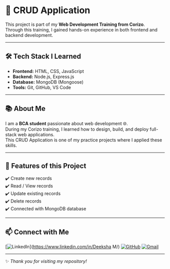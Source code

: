 # 🚀 CRUD Application  

This project is part of my **Web Development Training from Corizo**.  
Through this training, I gained hands-on experience in both frontend and backend development.  

---

## 🛠️ Tech Stack I Learned
- **Frontend:** HTML, CSS, JavaScript  
- **Backend:** Node.js, Express.js  
- **Database:** MongoDB (Mongoose)  
- **Tools:** Git, GitHub, VS Code  

---

## 📚 About Me
I am a **BCA student** passionate about web development 🌐.  
During my Corizo training, I learned how to design, build, and deploy full-stack web applications.  
This CRUD Application is one of my practice projects where I applied these skills.  

---

## 🌟 Features of this Project
✔️ Create new records  
✔️ Read / View records  
✔️ Update existing records  
✔️ Delete records  
✔️ Connected with MongoDB database  

---

## 📫 Connect with Me

[![LinkedIn](https://img.shields.io/badge/LinkedIn-blue?style=for-the-badge&logo=linkedin&logoColor=white)](https://www.linkedin.com/in/Deeksha M/)
[![GitHub](https://img.shields.io/badge/GitHub-black?style=for-the-badge&logo=github&logoColor=white)](https://github.com/Deeksha-web16)
[![Gmail](https://img.shields.io/badge/Gmail-D14836?style=for-the-badge&logo=gmail&logoColor=white)](mailto:deeksha6836@gmail.com)
  

---
✨ _Thank you for visiting my repository!_
